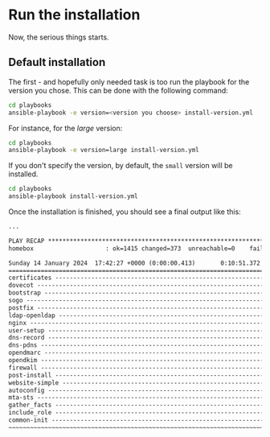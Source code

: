 # Run the installation

Now, the serious things starts.

## Default installation

The first - and hopefully only needed task is too run the playbook for the version you chose. This can be done with the
following command:

```sh
cd playbooks
ansible-playbook -e version=<version you choose> install-version.yml
```

For instance, for the _large_ version:

```sh
cd playbooks
ansible-playbook -e version=large install-version.yml
```

If you don't specify the version, by default, the `small` version will be installed.

```sh
cd playbooks
ansible-playbook install-version.yml
```

Once the installation is finished, you should see a final output like this:

```txt
...

PLAY RECAP *************************************************************************************************************
homebox                    : ok=1415 changed=373  unreachable=0    failed=0    skipped=453  rescued=0    ignored=16

Sunday 14 January 2024  17:42:27 +0000 (0:00:00.413)       0:10:51.372 ********
===============================================================================
certificates ---------------------------------------------------------- 187.88s
dovecot ---------------------------------------------------------------- 83.89s
bootstrap -------------------------------------------------------------- 83.60s
sogo ------------------------------------------------------------------- 49.13s
postfix ---------------------------------------------------------------- 42.17s
ldap-openldap ---------------------------------------------------------- 35.66s
nginx ------------------------------------------------------------------ 30.74s
user-setup ------------------------------------------------------------- 29.96s
dns-record ------------------------------------------------------------- 21.58s
dns-pdns --------------------------------------------------------------- 14.96s
opendmarc -------------------------------------------------------------- 14.93s
opendkim --------------------------------------------------------------- 12.67s
firewall --------------------------------------------------------------- 12.48s
post-install ------------------------------------------------------------ 9.07s
website-simple ---------------------------------------------------------- 7.15s
autoconfig -------------------------------------------------------------- 6.67s
mta-sts ----------------------------------------------------------------- 3.72s
gather_facts ------------------------------------------------------------ 1.78s
include_role ------------------------------------------------------------ 1.75s
common-init ------------------------------------------------------------- 1.50s
~~~~~~~~~~~~~~~~~~~~~~~~~~~~~~~~~~~~~~~~~~~~~~~~~~~~~~~~~~~~~~~~~~~~~~~~~~~~~~~
```
